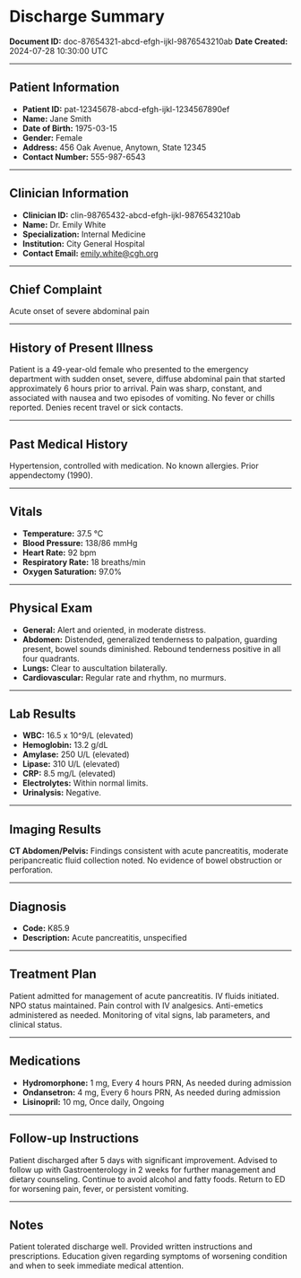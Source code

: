 # Discharge Summary

**Document ID:** doc-87654321-abcd-efgh-ijkl-9876543210ab
**Date Created:** 2024-07-28 10:30:00 UTC

---

## Patient Information

*   **Patient ID:** pat-12345678-abcd-efgh-ijkl-1234567890ef
*   **Name:** Jane Smith
*   **Date of Birth:** 1975-03-15
*   **Gender:** Female
*   **Address:** 456 Oak Avenue, Anytown, State 12345
*   **Contact Number:** 555-987-6543

---

## Clinician Information

*   **Clinician ID:** clin-98765432-abcd-efgh-ijkl-9876543210ab
*   **Name:** Dr. Emily White
*   **Specialization:** Internal Medicine
*   **Institution:** City General Hospital
*   **Contact Email:** emily.white@cgh.org

---

## Chief Complaint

Acute onset of severe abdominal pain

---

## History of Present Illness

Patient is a 49-year-old female who presented to the emergency department with sudden onset, severe, diffuse abdominal pain that started approximately 6 hours prior to arrival. Pain was sharp, constant, and associated with nausea and two episodes of vomiting. No fever or chills reported. Denies recent travel or sick contacts.

---

## Past Medical History

Hypertension, controlled with medication. No known allergies. Prior appendectomy (1990).

---

## Vitals

*   **Temperature:** 37.5 °C
*   **Blood Pressure:** 138/86 mmHg
*   **Heart Rate:** 92 bpm
*   **Respiratory Rate:** 18 breaths/min
*   **Oxygen Saturation:** 97.0%

---

## Physical Exam

*   **General:** Alert and oriented, in moderate distress.
*   **Abdomen:** Distended, generalized tenderness to palpation, guarding present, bowel sounds diminished. Rebound tenderness positive in all four quadrants.
*   **Lungs:** Clear to auscultation bilaterally.
*   **Cardiovascular:** Regular rate and rhythm, no murmurs.

---

## Lab Results

*   **WBC:** 16.5 x 10^9/L (elevated)
*   **Hemoglobin:** 13.2 g/dL
*   **Amylase:** 250 U/L (elevated)
*   **Lipase:** 310 U/L (elevated)
*   **CRP:** 8.5 mg/L (elevated)
*   **Electrolytes:** Within normal limits.
*   **Urinalysis:** Negative.

---

## Imaging Results

**CT Abdomen/Pelvis:** Findings consistent with acute pancreatitis, moderate peripancreatic fluid collection noted. No evidence of bowel obstruction or perforation.

---

## Diagnosis

*   **Code:** K85.9
*   **Description:** Acute pancreatitis, unspecified

---

## Treatment Plan

Patient admitted for management of acute pancreatitis. IV fluids initiated. NPO status maintained. Pain control with IV analgesics. Anti-emetics administered as needed. Monitoring of vital signs, lab parameters, and clinical status.

---

## Medications

*   **Hydromorphone:** 1 mg, Every 4 hours PRN, As needed during admission
*   **Ondansetron:** 4 mg, Every 6 hours PRN, As needed during admission
*   **Lisinopril:** 10 mg, Once daily, Ongoing

---

## Follow-up Instructions

Patient discharged after 5 days with significant improvement. Advised to follow up with Gastroenterology in 2 weeks for further management and dietary counseling. Continue to avoid alcohol and fatty foods. Return to ED for worsening pain, fever, or persistent vomiting.

---

## Notes

Patient tolerated discharge well. Provided written instructions and prescriptions. Education given regarding symptoms of worsening condition and when to seek immediate medical attention.